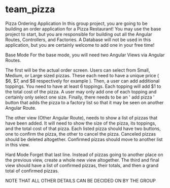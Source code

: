 # team_pizza

Pizza Ordering Application
In this group project, you are going to be building an order application for a Pizza Restaurant! You may use the base project to start, but you are responsible for building out all the Angular Routes, Controllers, and Factories. A Database will not be used in this application, but you are certainly welcome to add one in your free time!

Base Mode
For the base mode, you will need two Angular Views via Angular Routes.

The first will be the actual order screen. Users can select from Small, Medium, or Large sized pizzas. These each need to have a unique price ( $6, $7, and $8 respectively for example ). Then, a user can add additional toppings. You need to have at least 6 toppings. Each topping will add $1 to the total cost of the pizza. A user may only add one of each topping and certainly only select one size. Finally, there needs to be an ' add pizza ' button that adds the pizza to a factory list so that it may be seen on another Angular Route.

The other view (Other Angular Route), needs to show a list of pizzas that have been added. It will need to show the size of the pizza, its toppings, and the total cost of that pizza. Each listed pizza should have two buttons, one to confirm the pizza, the other to cancel the pizza. Canceled pizzas should be deleted altogether. Confirmed pizzas should move to another list in this view.

Hard Mode
Forget that last line. Instead of pizzas going to another place on the previous view, create a whole new view altogether. The third and final view should have a list of confirmed pizzas, their totals, and then a grand total of confirmed pizzas.

NOTE THAT ALL OTHER DETAILS CAN BE DECIDED ON BY THE GROUP
